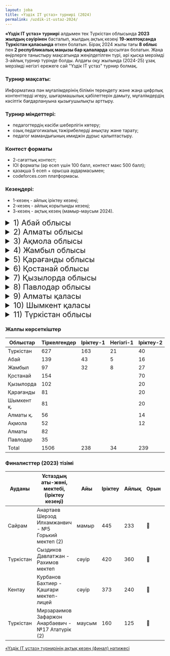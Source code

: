 ```yaml
---
layout: joba
title: «Үздік IT ұстаз» турнирі (2024)
permalink: /uzdik-it-ustaz-2024/
---
```


**«Үздік IT ұстаз» турнирі** алдымен тек Түркістан облысында **2023 жылдың сәуірінен** басталып, жылдың ақтық кезеңі **19-желтоқсанда Түркістан қаласында** өткен болатын. Бірақ 2024 жылы тағы **8 облыс** пен **2 республикалық маңызы бар қалаларда** қосылған болатын. 
Жаңа өңірлерге таныстыру мақсатында жеңілдетілген түрі, әрі қысқа мерзімді 3-айлық турнир түрінде болды. Алдағы оқу жылында (2024-25) ұзақ мерзімді негізгі ережеге сай "Үздік IT ұстаз" турнир болмақ.

### Турнир мақсаты: 
Информатика пән мұғалімдерінің білімін тереңдету және жаңа цифрлық контенттерді игеру, шығармашылық қабілеттерін дамыту, мұғалімдердің кәсіптік бағдарлануына қызығушылықты арттыру.
 
### Турнир міндеттері:
- педагогтердің кәсіби шеберлігін көтеру;
- озық педагогикалық тәжірибелерді анықтау және тарату;
- педагог мамандығының имиджін дұрыс қалыптастыру.

### Контест форматы
- 2-сағаттық контест;
- IOI форматы (әр есеп үшін 100 балл, контест макс 500 балл);
- қазақша 5 есеп + орысша аудармасымен;
- codeforces.com платформасы.

### Кезеңдері:
- 1-кезең - айлық іріктеу кезеңі;
- 2-кезең - айлық корытынды кезеңі;
- 3-кезең - ақтық кезең (мамыр-маусым 2024).

<details>
  <summary style="font-size: 24px;">1) Абай облысы</summary>
  <div class="content">
   <iframe src="https://docs.google.com/spreadsheets/d/e/2PACX-1vQLZKvtEHJC4rv8JWTZjAmR1y7Yah1qtDADHgbWW2Vk96QY1XTB4JoQiZ6t6EM9zDyB6KJu6oQwlDvX/pubchart?oid=784489035&amp;format=interactive" 
           width="600" 
           height="400" 
           frameborder="0" 
           marginheight="0" 
           marginwidth="0" 
           style="border: 0">
       Жүктелуде…
   </iframe>
   
   <iframe src="https://docs.google.com/spreadsheets/d/e/2PACX-1vQLZKvtEHJC4rv8JWTZjAmR1y7Yah1qtDADHgbWW2Vk96QY1XTB4JoQiZ6t6EM9zDyB6KJu6oQwlDvX/pubchart?oid=623866042&format=interactive" 
           width="600" 
           height="400" 
           frameborder="0" 
           marginheight="0" 
           marginwidth="0" 
           style="border: 0">
       Жүктелуде…
   </iframe>
 </div>
</details>

<details>
  <summary style="font-size: 24px;">2) Алматы облысы</summary>
  <div class="content"></div>
</details>
<details>
  <summary style="font-size: 24px;">3) Ақмола облысы</summary>
  <div class="content"></div>
</details>
<details>
  <summary style="font-size: 24px;">4) Жамбыл облысы</summary>
  <div class="content"></div>
</details>
<details>
  <summary style="font-size: 24px;">5) Қарағанды облысы</summary>
  <div class="content"></div>
</details>
<details>
  <summary style="font-size: 24px;">6) Қостанай облысы</summary>
  <div class="content"></div>
</details>
<details>
  <summary style="font-size: 24px;">7) Қызылорда облысы</summary>
  <div class="content"></div>
</details>
<details>
  <summary style="font-size: 24px;">8) Павлодар облысы</summary>
  <div class="content"></div>
</details>
<details>
  <summary style="font-size: 24px;">9) Алматы қаласы</summary>
  <div class="content"></div>
</details>
<details>
  <summary style="font-size: 24px;">10) Шымкент қаласы</summary>
  <div class="content"></div>
</details>

<details>
  <summary style="font-size: 24px;">11) Түркістан облысы</summary>
  <div class="content"></div>
</details>

### Жалпы көрсеткіштер

 Облыстар  |Тіркелгендер|Іріктеу-1|Негізгі-1|Іріктеу-2|Негізгі-2|Іріктеу-3| Финал
-----------|------------|---------|---------|---------|---------|---------|-------
 Түркістан |    627     |   163   |    21   |    40   |    15   |         |   22    
 Абай      |    139     |    43   |     5   |    16   |    11   |    10   |   [11](https://codeforces.com/spectator/ranklist/82de141981aded311194121e99f68521)     
 Жамбыл    |     97     |    32   |     8   |    27   |    19   |     7   |    [9](https://codeforces.com/spectator/ranklist/d9ad05f1e1451eebeec788d7d44007e4)     
 Қостанай  |    154     |         |         |    70   |         |    16   |   [21](https://codeforces.com/spectator/ranklist/08f9c44d7888b7d66b8897c087c281ba)    
 Қызылорда |    102     |         |         |    20   |         |    12   |   [17](https://codeforces.com/spectator/ranklist/d83f9ee1f6b1b1c72d01dbcec078af7b)    
 Қарағанды |     81     |         |         |    20   |         |    11   |   [20](https://codeforces.com/spectator/ranklist/ff05cc76577c6f3c06ae8442e4f92189)    
 Шымкент қ.|     81     |         |         |    20   |         |    10   |   [13](https://codeforces.com/spectator/ranklist/cf73fb1569bfe282a46e97fee5092693)    
 Алматы қ. |     56     |         |         |    14   |         |    12   |   [11](https://codeforces.com/spectator/ranklist/dde4ec93e55d61c6f4b86004118eed05)           
 Ақмола    |     52     |         |         |    12   |         |     2   |   [13](https://codeforces.com/spectator/ranklist/f5c5fe49a8fa7ba5b7ed4221ae435525)    
 Алматы    |     82     |         |         |         |         |    19   |   [11](https://codeforces.com/spectator/ranklist/f73a1422f8fb23d1daee32ec639c1158)           
 Павлодар  |     35     |         |         |         |         |    15   |   [13](https://codeforces.com/spectator/ranklist/3b32751b06054d85967c1cd971f4b5c3)    
 Total     |    1506    |    238  |    34   |   239   |    45   |   114   |  [161](https://codeforces.com/spectator/ranklist/64b945fe38df008948d3332536a293c0)       



### Финалисттер (2023) тізімі

| Ауданы   | Ұстаздың аты-жөні, мектебі, (іріктеу кезеңі)                     | Айы    | Іріктеу | Айлық | Орын | Финал | Нәтиже       |
|----------|------------------------------------------------------------------|----------|---------|-------|------|-------|--------------|
| Сайрам   | Анартаев Шерзод Илхамжанвич - №5 Горький мектеп (2)              | мамыр    | 445     | 233   | 🥇  | 302   | 🏆 (Чемпион) |
| Түркістан| Сыздиков Давлатжан - Рахимов мектеп                              | сәуір    | 420     | 360   | 🥇   | 225   | 🥈 (Вице-чемпион) |
| Кентау   | Курбанов Бахтиер - Қашғари мектеп-лицей                          | сәуір    | 373     | 240   | 🥉   | 217   | 🥉 (3-орын) |
| Түркістан| Мирзараимов Зафаржон Анарбаевич - №17 Ататүрік (2)               | маусым   | 160     | 125   | 🥈   | 207   | 📜 (Диплом) |


<p><a href = "https://codeforces.com/spectator/ranklist/d9f54fdfbbc49ae1280c0a9b796b4cd6">«Үздік IT ұстаз» турнирінің ақтық кезең (финал) нәтижесі</a></p>

